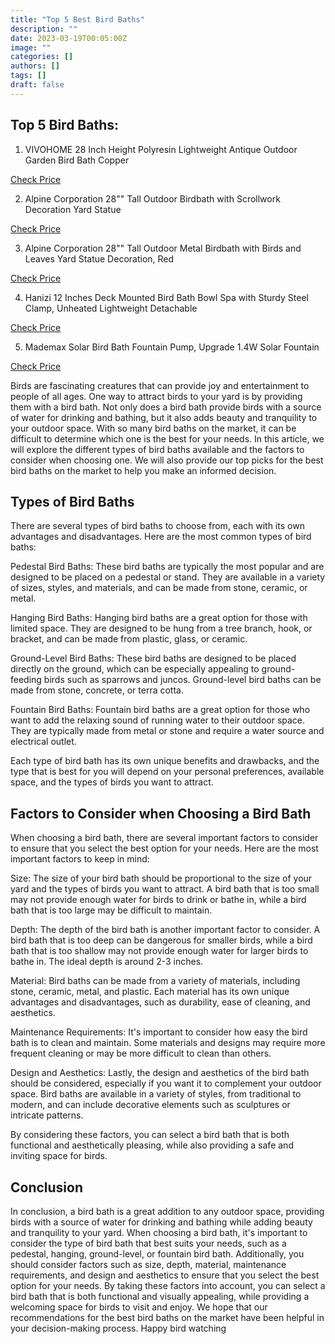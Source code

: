 ```yaml
---
title: "Top 5 Best Bird Baths"
description: ""
date: 2023-03-19T00:05:00Z
image: ""
categories: []
authors: []
tags: []
draft: false
---
```



## Top 5 Bird Baths:


1. VIVOHOME 28 Inch Height Polyresin Lightweight Antique Outdoor Garden Bird Bath Copper

<a target="_blank" button="true" rel="noopener noreferrer  nofollow" class="btn mb-4 me-3  btn-primary" href="https://amzn.to/3IX1cBd">Check Price</a>



2.  Alpine Corporation 28"" Tall Outdoor Birdbath with Scrollwork Decoration Yard Statue

<a target="_blank" button="true" rel="noopener noreferrer  nofollow" class="btn mb-4 me-3  btn-primary" href="https://amzn.to/3XDKCKR">Check Price</a>



3. Alpine Corporation 28"" Tall Outdoor Metal Birdbath with Birds and Leaves Yard Statue Decoration, Red

<a target="_blank" button="true" rel="noopener noreferrer  nofollow" class="btn mb-4 me-3  btn-primary" href="hhttps://amzn.to/3ZL9MJh">Check Price</a>



4. Hanizi 12 Inches Deck Mounted Bird Bath Bowl Spa with Sturdy Steel Clamp, Unheated Lightweight Detachable

<a target="_blank" button="true" rel="noopener noreferrer  nofollow" class="btn mb-4 me-3  btn-primary" href="https://amzn.to/3CSktjp">Check Price</a>


5. Mademax Solar Bird Bath Fountain Pump, Upgrade 1.4W Solar Fountain

<a target="_blank" button="true" rel="noopener noreferrer  nofollow" class="btn mb-4 me-3  btn-primary" href="https://amzn.to/3Xm3myI">Check Price</a>



Birds are fascinating creatures that can provide joy and entertainment to people of all ages. One way to attract birds to your yard is by providing them with a bird bath. Not only does a bird bath provide birds with a source of water for drinking and bathing, but it also adds beauty and tranquility to your outdoor space. With so many bird baths on the market, it can be difficult to determine which one is the best for your needs. In this article, we will explore the different types of bird baths available and the factors to consider when choosing one. We will also provide our top picks for the best bird baths on the market to help you make an informed decision.


## Types of Bird Baths

There are several types of bird baths to choose from, each with its own advantages and disadvantages. Here are the most common types of bird baths:

Pedestal Bird Baths: These bird baths are typically the most popular and are designed to be placed on a pedestal or stand. They are available in a variety of sizes, styles, and materials, and can be made from stone, ceramic, or metal.

Hanging Bird Baths: Hanging bird baths are a great option for those with limited space. They are designed to be hung from a tree branch, hook, or bracket, and can be made from plastic, glass, or ceramic.

Ground-Level Bird Baths: These bird baths are designed to be placed directly on the ground, which can be especially appealing to ground-feeding birds such as sparrows and juncos. Ground-level bird baths can be made from stone, concrete, or terra cotta.

Fountain Bird Baths: Fountain bird baths are a great option for those who want to add the relaxing sound of running water to their outdoor space. They are typically made from metal or stone and require a water source and electrical outlet.

Each type of bird bath has its own unique benefits and drawbacks, and the type that is best for you will depend on your personal preferences, available space, and the types of birds you want to attract.




## Factors to Consider when Choosing a Bird Bath

When choosing a bird bath, there are several important factors to consider to ensure that you select the best option for your needs. Here are the most important factors to keep in mind:

Size: The size of your bird bath should be proportional to the size of your yard and the types of birds you want to attract. A bird bath that is too small may not provide enough water for birds to drink or bathe in, while a bird bath that is too large may be difficult to maintain.

Depth: The depth of the bird bath is another important factor to consider. A bird bath that is too deep can be dangerous for smaller birds, while a bird bath that is too shallow may not provide enough water for larger birds to bathe in. The ideal depth is around 2-3 inches.

Material: Bird baths can be made from a variety of materials, including stone, ceramic, metal, and plastic. Each material has its own unique advantages and disadvantages, such as durability, ease of cleaning, and aesthetics.

Maintenance Requirements: It's important to consider how easy the bird bath is to clean and maintain. Some materials and designs may require more frequent cleaning or may be more difficult to clean than others.

Design and Aesthetics: Lastly, the design and aesthetics of the bird bath should be considered, especially if you want it to complement your outdoor space. Bird baths are available in a variety of styles, from traditional to modern, and can include decorative elements such as sculptures or intricate patterns.

By considering these factors, you can select a bird bath that is both functional and aesthetically pleasing, while also providing a safe and inviting space for birds.


## Conclusion

In conclusion, a bird bath is a great addition to any outdoor space, providing birds with a source of water for drinking and bathing while adding beauty and tranquility to your yard. When choosing a bird bath, it's important to consider the type of bird bath that best suits your needs, such as a pedestal, hanging, ground-level, or fountain bird bath. Additionally, you should consider factors such as size, depth, material, maintenance requirements, and design and aesthetics to ensure that you select the best option for your needs. By taking these factors into account, you can select a bird bath that is both functional and visually appealing, while providing a welcoming space for birds to visit and enjoy. We hope that our recommendations for the best bird baths on the market have been helpful in your decision-making process. Happy bird watching
